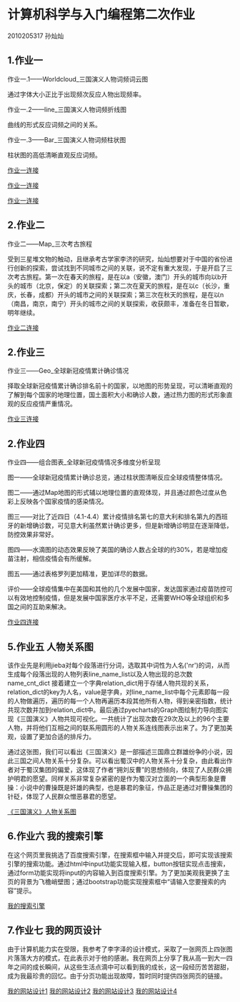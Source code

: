 # 计算机科学与入门编程第二次作业

2010205317 孙灿灿

## 1.作业一
作业一.1——Worldcloud_三国演义人物词频词云图

  通过字体大小正比于出现频次反应人物出现频率。
  
  作业一.2——line_三国演义人物词频折线图
  
  曲线的形式反应词频之间的关系。
  
  作业一.3——Bar_三国演义人物词频柱状图
  
  柱状图的高低清晰直观反应词频。
  
  [作业一连接](http://cancanart.github.io/wordcloud_三国词频_wr_file.html)
  
  [作业一连接](http://cancanart.github.io/line_三国词频_wr_file.html)
  
  [作业一连接](http://cancanart.github.io/bar_三国词频_wr_file.html)

## 2.作业二
作业二——Map_三次考古旅程

受到三星堆文物的触动，且继承考古学家李济的研究，灿灿想要对于中国的省份进行创新的探索，尝试找到不同城市之间的关联，说不定有重大发现，于是开启了三次考古旅程。第一次在春天的旅程，是在以a（安徽，澳门）开头的城市向以b开头的城市（北京，保定）的关联探索；第二次在夏天的旅程，是在以c（长沙，重庆，长春，成都）开头的城市之间的关联探索；第三次在秋天的旅程，是在以n（南昌，南京，南宁）开头的城市之间的关联探索，收获颇丰，准备在冬日暂歇，明年继续。

[作业二连接](http://cancanart.github.io/考古_china_city.html)
## 2.作业三
作业三——Geo_全球新冠疫情累计确诊情况

择取全球新冠疫情累计确诊排名前十的国家，以地图的形势呈现，可以清晰直观的了解到每个国家的地理位置，国土面积大小和确诊人数，通过热力图的形式形象直观的反应疫情严重情况。

[作业三连接](http://cancanart.github.io/全球疫情——各个国家累计确诊人数排名前十_map.html)

## 2.作业四
作业四——组合图表_全球新冠疫情情况多维度分析呈现

图一——全球新冠疫情累计确诊总览，通过柱状图清晰反应全球疫情整体情况。

图二——通过Map地图的形式辅以地理位置的直观体现，并且通过颜色过度从色彩上反映各个国家疫情的感染情况。

图三——对比了近四日（4.1-4.4）累计疫情排名第七的意大利和排名第九的西班牙的新增确诊数，可见意大利虽然累计确诊更多，但是新增确诊明显在逐渐降低，防控效果非常好。

图四——水滴图的动态效果反映了美国的确诊人数占全球的约30%，若是增加疫苗注射，相信疫情会有所缓解。

图五——通过表格罗列更加精准，更加详尽的数据。

评价——全球疫情集中在美国和其他的几个发展中国家，发达国家通过疫苗防控可以有效地控制疫情，但是发展中国家医疗水平不足，还需要WHO等全球组织和多国之间的互助来解决。

[作业四连接](http://cancanart.github.io/page_simple_layout.html)

## 5.作业五  人物关系图

该作业先是利用jieba对每个段落进行分词，选取其中词性为人名('nr')的词，从而生成每个段落出现的人物列表line_name_list以及人物出现的总次数name_cnt_dict 接着建立一个字典relation_dict用于存储人物共现的关系，relation_dict的key为人名，value是字典，对line_name_list中每个元素即每一段的人物做遍历，遍历的每一个人物再遍历本段其他所有人物，得到亲密指数，统计共现次数并加到relation_dict中。最后通过pyecharts的Graph图绘制力导向图实现《三国演义》人物共现可视化。一共统计了出现次数在29次及以上的96个主要人物，并将他们互相之间的联系用圆形的人物关系连线图表示出来了。为了更加美观，设置了更加合适的排斥力。

通过这张图，我们可以看出《三国演义》是一部描述三国鼎立群雄纷争的小说，因此三国之间人物关系十分复杂。可以看出蜀汉中的人物关系十分复杂，由此看出作者对于蜀汉集团的偏爱，这体现了作者“拥刘反曹”的思想倾向，体现了人民群众拥护明君的愿望。同样关系非常复杂紧密的是作为蜀汉对立面的一个典型形象是曹操：小说中的曹操既是奸雄的典型，也是暴君的象征，作品正是通过对曹操集团的针砭，体现了人民群众憎恶暴君的愿望。

[《三国演义》人物关系图](http://cancanart.github.io/三国人物关系图.html)

## 6.作业六 我的搜索引擎
在这个网页里我挑选了百度搜索引擎，在搜索框中输入并提交后，即可实现该搜索引擎的搜索功能。通过html中input功能实现输入框，button按钮实现点击搜索，通过form功能实现将input的内容输入到百度搜索引擎。为了更加美观我更换了主页的背景为飞檐峭壁图；通过bootstrap功能实现搜索框中“请输入您要搜索的内容”提示。

[我的搜索引擎](http://cancanart.github.io/搜索引擎.html)

## 7.作业七 我的网页设计

由于计算机能力实在受限，我参考了李字泽的设计模式，采取了一张网页上四张图片落落大方的模式，在此表示对于他的感谢。我在网页上分享了我从高一到大一四年之间的成长瞬间，从这些生活点滴中可以看到我的成长，这一段经历苦苦甜甜，成为我最珍贵的回忆。由于分页功能出现故障，暂时同时提供四张网页的链接。

[我的网站设计1](http://cancanart.github.io/My_Website.html)
[我的网站设计2](http://cancanart.github.io/My_Website1.html)
[我的网站设计3](http://cancanart.github.io/My_Website3.html)
[我的网站设计4](http://cancanart.github.io/My_Website4.html)
